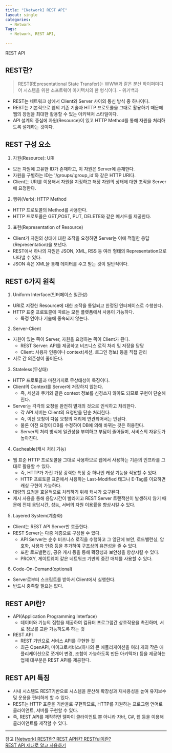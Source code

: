 ```yaml
---
title: "[Network] REST API"
layout: single
categories:
  - Network
Tags:
  - Network, REST API,

---
```

REST API

## REST란?  
> REST(REpresentational State Transfer)는 WWW과 같은 분산 하이퍼미디어 시스템을 위한 소프트웨어 아키텍처의 한 형식이다. - 위키백과     


* REST는 네트워크 상에서 Client와 Server 사이의 통신 방식 중 하나이다.  
* REST는 기본적으로 웹의 기존 기술과 HTTP 프로토콜을 그대로 활용하기 때문에 웹의 장점을 최대한 활용할 수 있는 아키텍처 스타일이다.  
* API 설계의 중심에 자원(Resource)이 있고 HTTP Method를 통해 자원을 처리하도록 설계하는 것이다.  

## REST 구성 요소  
1. 자원(Resource): URI  
  * 모든 자원에 고유한 ID가 존재하고, 이 자원은 Server에 존재한다.  
  * 자원을 구별하는 ID는 '/groups/:group_id'와 같은 HTTP URI다.
  * Client는 URI를 이용해서 자원을 지정하고 해당 자원의 상태에 대한 조작을 Server에 요청한다.  
2. 행위(Verb): HTTP Method  
  * HTTP 프로토콜의 Method를 사용한다.  
  * HTTP 프로토콜은 GET,POST, PUT, DELETE와 같은 메서드를 제공한다.  
3. 표현(Representation of Resource)  
  * Client가 자원의 상태에 대한 조작을 요청하면 Server는 이에 적절한 응답(Representation)을 보낸다.  
  * REST에서 하나의 자원은 JSON, XML, RSS 등 여러 형태의 Representation으로 나타낼 수 있다.  
  * JSON 혹은 XML을 통해 데이터를 주고 받는 것이 일반적이다.  


## REST 6가지 원칙  
1. Uniform Interface(인터페이스 일관성)    
  * URI로 지정한 Resource에 대한 조작을 통일되고 한정된 인터페이스로 수행한다.  
  * HTTP 표준 프로토콜에 따르는 모든 플랫폼에서 사용이 가능하다.  
    * 특정 언어나 기술에 종속되지 않는다.  
2. Server-Client 
  * 자원이 있는 쪽이 Server, 자원을 요청하는 쪽이 Client가 된다.  
    * REST Server: API를 제공하고 비즈니스 로직 처리 및 저장을 담당  
    * Client: 사용자 인증이나 context(세션, 로그인 정보) 등을 직접 관리  
  * 서로 간 의존성이 줄어든다.  
3. Stateless(무상태)
  * HTTP 프로토콜과 마찬가지로 무상태성이 특징이다.  
  * Client의 Context를 Server에 저장하지 않는다.  
    * 즉, 세션과 쿠키와 같은 context 정보를 신경쓰지 않아도 되므로 구현이 단순해진다.  
  * Server는 각각의 요청을 완전히 별개의 것으로 인식하고 처리한다.  
    * 각 API 서버는 Client의 요청만을 단순 처리한다.  
    * 즉, 이전 요청이 다음 요청의 처리에 연관되어서는 안된다.  
    * 물론 이전 요청이 DB를 수정하여 DB에 의해 바뀌는 것은 허용한다.  
    * Server의 처리 방식에 일관성을 부여하고 부담이 줄어들며, 서비스의 자유도가 높아진다.  
4. Cacheable(캐시 처리 기능)
  * 웹 표준 HTTP 프로토콜을 그대로 사용하므로 웹에서 사용하는 기존의 인프라를 그대로 활용할 수 있다.  
    * 즉, HTTP가 가진 가장 강력한 특징 중 하나인 캐싱 기능을 적용할 수 있다.  
    * HTTP 프로토콜 표준에서 사용하는 Last-Modified 태그나 E-Tag를 이요하면 캐싱 구현이 가능하다.  
  * 대량의 요청을 효율적으로 처리하기 위해 캐시가 요구된다.  
  * 캐시 사용을 통해 응답시간이 빨라지고 REST Server 트랜잭션이 발생하지 않기 때문에 전체 응답시간, 성능, 서버의 자원 이용률을 향상시킬 수 있다. 
5. Layered System(계층화)
  * Client는 REST API Server만 호출한다.  
  * REST Server는 다중 계층으로 구성될 수 있다.  
    * API Server는 순수 비즈니스 로직을 수행하고 그 앞단에 보안, 로드밸런싱, 암호화, 사용자 인증 등을 추가하여 구조상의 유연성을 줄 수 있다.  
    * 또한 로드밸런싱, 공유 캐시 등을 통해 확장성과 보안성을 향상시킬 수 있다. 
    * PROXY, 게이트웨이 같은 네트워크 기반의 중간 매체를 사용할 수 있다.  
6. Code-On-Demand(optional)  
  * Server로부터 스크립트를 받아서 Client에서 실행한다.  
  * 반드시 충족할 필요는 없다.  

## REST API란?  
* API(Application Programming Interface)  
  * 데이터와 기능의 집합을 제공하여 컴퓨터 프로그램간 상호작용을 촉진하며, 서로 정보를 교환 가능하도록 하는 것  
* REST API  
  * REST 기반으로 서비스 API를 구현한 것  
  * 최근 OpenAPI, 마이크로서비스(하나의 큰 애플리케이션을 여러 개의 작은 애플리케이션으로 쪼개어 변경, 조합이 가능하도록 만든 아키텍처) 등을 제공하는 업체 대부분은 REST API를 제공한다.  

## REST API 특징  
* 사내 시스템도 REST기반으로 시스템을 분산해 확장성과 재사용성을 높여 유지보수 및 운용을 편리하게 할 수 있다.  
* REST는 HTTP 표준을 기반을로 구현하므로, HTTP를 지원하는 프로그램 언어로 클라이언트, 서버를 구현할 수 있다.  
* 즉, REST API를 제작하면 델파이 클라이언트 뿐 아니라 자바, C#, 웹 등을 이용해 클라이언트를 제작할 수 있다.  



---
참고
[[Network] REST란? REST API란? RESTful이란?](https://gmlwjd9405.github.io/2018/09/21/rest-and-restful.html)  
[REST API 제대로 알고 사용하기]([http://tcpschool.com/java/java_thread_concept](https://meetup.toast.com/posts/92))   

 
